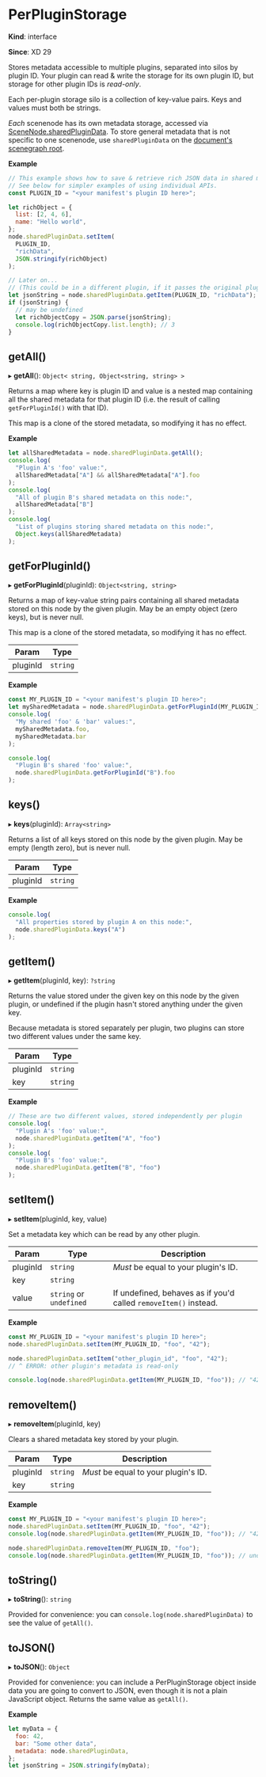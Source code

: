 # PerPluginStorage

**Kind**: interface

**Since**: XD 29

Stores metadata accessible to multiple plugins, separated into silos by plugin ID. Your plugin can read & write the storage for its own plugin ID, but storage for other plugin IDs is _read-only_.

Each per-plugin storage silo is a collection of key-value pairs. Keys and values must both be strings.

_Each_ scenenode has its own metadata storage, accessed via [SceneNode.sharedPluginData](/develop/reference/SceneNode/#sharedplugindata). To store general metadata that is not specific to one scenenode, use `sharedPluginData` on the [document's scenegraph root](/develop/reference/RootNode).

**Example**

```js
// This example shows how to save & retrieve rich JSON data in shared metadata storage.
// See below for simpler examples of using individual APIs.
const PLUGIN_ID = "<your manifest's plugin ID here>";

let richObject = {
  list: [2, 4, 6],
  name: "Hello world",
};
node.sharedPluginData.setItem(
  PLUGIN_ID,
  "richData",
  JSON.stringify(richObject)
);

// Later on...
// (This could be in a different plugin, if it passes the original plugin's ID here)
let jsonString = node.sharedPluginData.getItem(PLUGIN_ID, "richData");
if (jsonString) {
  // may be undefined
  let richObjectCopy = JSON.parse(jsonString);
  console.log(richObjectCopy.list.length); // 3
}
```

## getAll()

▸ **getAll**(): `Object< string, Object<string, string> >`

Returns a map where key is plugin ID and value is a nested map containing all the shared metadata for that plugin ID (i.e. the result of calling `getForPluginId()` with that ID).

This map is a clone of the stored metadata, so modifying it has no effect.

**Example**

```js
let allSharedMetadata = node.sharedPluginData.getAll();
console.log(
  "Plugin A's 'foo' value:",
  allSharedMetadata["A"] && allSharedMetadata["A"].foo
);
console.log(
  "All of plugin B's shared metadata on this node:",
  allSharedMetadata["B"]
);
console.log(
  "List of plugins storing shared metadata on this node:",
  Object.keys(allSharedMetadata)
);
```

## getForPluginId()

▸ **getForPluginId**(pluginId): `Object<string, string>`

Returns a map of key-value string pairs containing all shared metadata stored on this node by the given plugin. May be an empty object (zero keys), but is never null.

This map is a clone of the stored metadata, so modifying it has no effect.

| Param    | Type     |
| -------- | -------- |
| pluginId | `string` |

**Example**

```js
const MY_PLUGIN_ID = "<your manifest's plugin ID here>";
let mySharedMetadata = node.sharedPluginData.getForPluginId(MY_PLUGIN_ID);
console.log(
  "My shared 'foo' & 'bar' values:",
  mySharedMetadata.foo,
  mySharedMetadata.bar
);

console.log(
  "Plugin B's shared 'foo' value:",
  node.sharedPluginData.getForPluginId("B").foo
);
```

## keys()

▸ **keys**(pluginId): `Array<string>`

Returns a list of all keys stored on this node by the given plugin. May be empty (length zero), but is never null.

| Param    | Type     |
| -------- | -------- |
| pluginId | `string` |

**Example**

```js
console.log(
  "All properties stored by plugin A on this node:",
  node.sharedPluginData.keys("A")
);
```

## getItem()

▸ **getItem**(pluginId, key): `?string`

Returns the value stored under the given key on this node by the given plugin, or undefined if the plugin hasn't stored anything under the given key.

Because metadata is stored separately per plugin, two plugins can store two different values under the same key.

| Param    | Type     |
| -------- | -------- |
| pluginId | `string` |
| key      | `string` |

**Example**

```js
// These are two different values, stored independently per plugin
console.log(
  "Plugin A's 'foo' value:",
  node.sharedPluginData.getItem("A", "foo")
);
console.log(
  "Plugin B's 'foo' value:",
  node.sharedPluginData.getItem("B", "foo")
);
```

## setItem()

▸ **setItem**(pluginId, key, value)

Set a metadata key which can be read by any other plugin.

| Param    | Type                    | Description                                                      |
| -------- | ----------------------- | ---------------------------------------------------------------- |
| pluginId | `string`                | _Must_ be equal to your plugin's ID.                             |
| key      | `string`                |                                                                  |
| value    | `string` or `undefined` | If undefined, behaves as if you'd called `removeItem()` instead. |

**Example**

```js
const MY_PLUGIN_ID = "<your manifest's plugin ID here>";
node.sharedPluginData.setItem(MY_PLUGIN_ID, "foo", "42");

node.sharedPluginData.setItem("other_plugin_id", "foo", "42");
// ^ ERROR: other plugin's metadata is read-only

console.log(node.sharedPluginData.getItem(MY_PLUGIN_ID, "foo")); // "42"
```

## removeItem()

▸ **removeItem**(pluginId, key)

Clears a shared metadata key stored by your plugin.

| Param    | Type     | Description                          |
| -------- | -------- | ------------------------------------ |
| pluginId | `string` | _Must_ be equal to your plugin's ID. |
| key      | `string` | &nbsp;                               |

**Example**

```js
const MY_PLUGIN_ID = "<your manifest's plugin ID here>";
node.sharedPluginData.setItem(MY_PLUGIN_ID, "foo", "42");
console.log(node.sharedPluginData.getItem(MY_PLUGIN_ID, "foo")); // "42"

node.sharedPluginData.removeItem(MY_PLUGIN_ID, "foo");
console.log(node.sharedPluginData.getItem(MY_PLUGIN_ID, "foo")); // undefined
```

## toString()

▸ **toString**(): `string`

Provided for convenience: you can `console.log(node.sharedPluginData)` to see the value of `getAll()`.

## toJSON()

▸ **toJSON**(): `Object`

Provided for convenience: you can include a PerPluginStorage object inside data you are going to convert to JSON, even though it is not a plain JavaScript object. Returns the same value as `getAll()`.

**Example**

```js
let myData = {
  foo: 42,
  bar: "Some other data",
  metadata: node.sharedPluginData,
};
let jsonString = JSON.stringify(myData);
```
